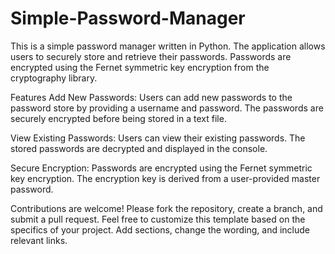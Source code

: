 # Simple-Password-Manager
This is a simple  password manager written in Python. The application allows users to securely store and retrieve their passwords. Passwords are encrypted using the Fernet symmetric key encryption from the cryptography library.

Features
Add New Passwords: Users can add new passwords to the password store by providing a username and password. The passwords are securely encrypted before being stored in a text file.

View Existing Passwords: Users can view their existing passwords. The stored passwords are decrypted and displayed in the console.

Secure Encryption: Passwords are encrypted using the Fernet symmetric key encryption. The encryption key is derived from a user-provided master password.


Contributions are welcome! Please fork the repository, create a branch, and submit a pull request.
Feel free to customize this template based on the specifics of your project. Add sections, change the wording, and include relevant links. 





